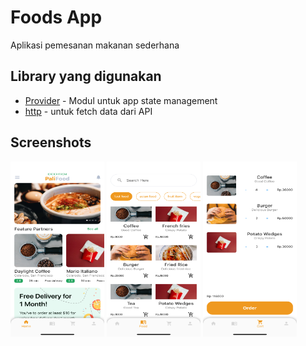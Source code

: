 # Foods App

Aplikasi pemesanan makanan sederhana

## Library yang digunakan
- [Provider](https://pub.dev/packages/provider) - Modul untuk app state management
- [http](https://pub.dev/packages/http) - untuk fetch data dari API

## Screenshots
<!-- ![](image/1.png)
![](image/2.png)
![](image/3.png) -->
<img src="image/1.png" width="150" height="280">
<img src="image/2.png" width="150" height="280">
<img src="image/3.png" width="150" height="280">